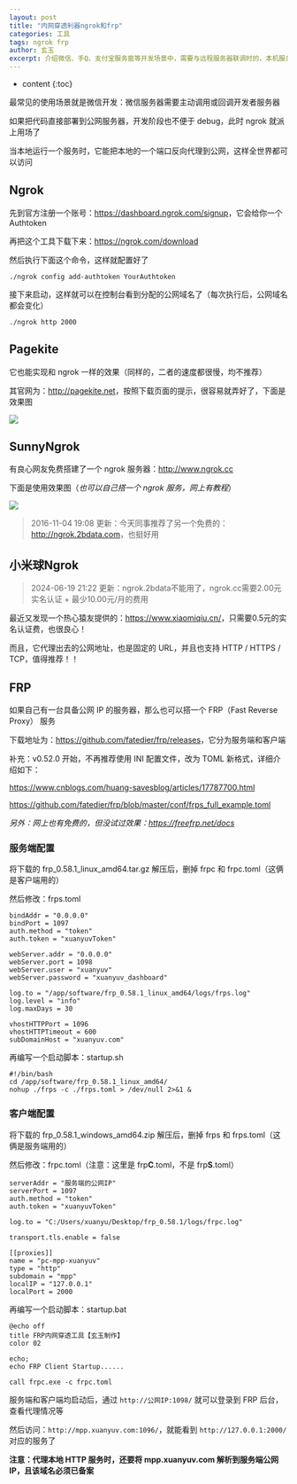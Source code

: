 ```yaml
---
layout: post
title: "内网穿透利器ngrok和frp"
categories: 工具
tags: ngrok frp
author: 玄玉
excerpt: 介绍微信、手Q、支付宝服务窗等开发场景中，需要与远程服务器联调时的，本机服务代理至互联网的工具。
---
```


* content
{:toc}


最常见的使用场景就是微信开发：微信服务器需要主动调用或回调开发者服务器

如果把代码直接部署到公网服务器，开发阶段也不便于 debug，此时 ngrok 就派上用场了

当本地运行一个服务时，它能把本地的一个端口反向代理到公网，这样全世界都可以访问

## Ngrok

先到官方注册一个账号：<https://dashboard.ngrok.com/signup>，它会给你一个 Authtoken

再把这个工具下载下来：<https://ngrok.com/download>

然后执行下面这个命令，这样就配置好了

```text
./ngrok config add-authtoken YourAuthtoken
```

接下来启动，这样就可以在控制台看到分配的公网域名了（每次执行后，公网域名都会变化）

```text
./ngrok http 2000
```

## Pagekite

它也能实现和 ngrok 一样的效果（同样的，二者的速度都很慢，均不推荐）

其官网为：<http://pagekite.net>，按照下载页面的提示，很容易就弄好了，下面是效果图

![](https://ae01.alicdn.com/kf/U6d92b228fecb449db4428bf3983d7b53r.png)

## SunnyNgrok

有良心网友免费搭建了一个 ngrok 服务器：<http://www.ngrok.cc>

下面是使用效果图（*也可以自己搭一个 ngrok 服务，网上有教程*）

![](https://ae01.alicdn.com/kf/Ua5d244ab18fd4ffd9773ef35fc511dben.png)

> 2016-11-04 19:08 更新：今天同事推荐了另一个免费的：<http://ngrok.2bdata.com>，也挺好用


## 小米球Ngrok

> 2024-06-19 21:22 更新：ngrok.2bdata不能用了，ngrok.cc需要2.00元实名认证 + 最少10.00元/月的费用

最近又发现一个热心猿友提供的：<https://www.xiaomiqiu.cn/>，只需要0.5元的实名认证费，也很良心！

而且，它代理出去的公网地址，也是固定的 URL，并且也支持 HTTP / HTTPS / TCP，值得推荐！！

## FRP

如果自己有一台具备公网 IP 的服务器，那么也可以搭一个 FRP（Fast Reverse Proxy） 服务

下载地址为：<https://github.com/fatedier/frp/releases>，它分为服务端和客户端

补充：v0.52.0 开始，不再推荐使用 INI 配置文件，改为 TOML 新格式，详细介绍如下：

<https://www.cnblogs.com/huang-savesblog/articles/17787700.html>

<https://github.com/fatedier/frp/blob/master/conf/frps_full_example.toml>

*另外：网上也有免费的，但没试过效果：<https://freefrp.net/docs>*

### 服务端配置

将下载的 frp_0.58.1_linux_amd64.tar.gz 解压后，删掉 frpc 和 frpc.toml（这俩是客户端用的）

然后修改：frps.toml

```properties
bindAddr = "0.0.0.0"
bindPort = 1097
auth.method = "token"
auth.token = "xuanyuvToken"

webServer.addr = "0.0.0.0"
webServer.port = 1098
webServer.user = "xuanyuv"
webServer.password = "xuanyuv_dashboard"

log.to = "/app/software/frp_0.58.1_linux_amd64/logs/frps.log"
log.level = "info"
log.maxDays = 30

vhostHTTPPort = 1096
vhostHTTPTimeout = 600
subDomainHost = "xuanyuv.com"
```

再编写一个启动脚本：startup.sh

```shell
#!/bin/bash
cd /app/software/frp_0.58.1_linux_amd64/
nohup ./frps -c ./frps.toml > /dev/null 2>&1 &
```

### 客户端配置

将下载的 frp_0.58.1_windows_amd64.zip 解压后，删掉 frps 和 frps.toml（这俩是服务端用的）

然后修改：frpc.toml（注意：这里是 frp**C**.toml，不是 frp**S**.toml）

```properties
serverAddr = "服务端的公网IP"
serverPort = 1097
auth.method = "token"
auth.token = "xuanyuvToken"

log.to = "C:/Users/xuanyu/Desktop/frp_0.58.1/logs/frpc.log"

transport.tls.enable = false

[[proxies]]
name = "pc-mpp-xuanyuv"
type = "http"
subdomain = "mpp"
localIP = "127.0.0.1"
localPort = 2000
```

再编写一个启动脚本：startup.bat

```text
@echo off
title FRP内网穿透工具【玄玉制作】
color 02

echo;
echo FRP Client Startup......

call frpc.exe -c frpc.toml
```

服务端和客户端均启动后，通过 `http://公网IP:1098/` 就可以登录到 FRP 后台，查看代理情况等

然后访问：`http://mpp.xuanyuv.com:1096/`，就能看到 `http://127.0.0.1:2000/` 对应的服务了

**注意：代理本地 HTTP 服务时，还要将 mpp.xuanyuv.com 解析到服务端公网IP，且该域名必须已备案**